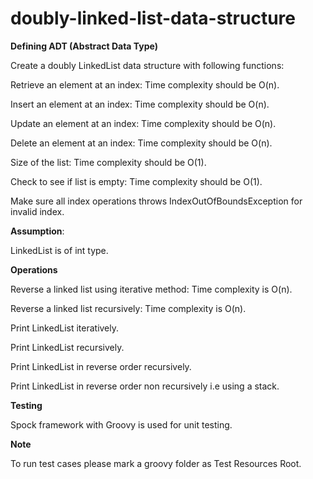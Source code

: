 # doubly-linked-list-data-structure

**Defining ADT (Abstract Data Type)**

Create a doubly LinkedList data structure with following functions:

Retrieve an element at an index: Time complexity should be O(n).

Insert an element at an index: Time complexity should be O(n).

Update an element at an index: Time complexity should be O(n).

Delete an element at an index: Time complexity should be O(n).

Size of the list: Time complexity should be O(1).

Check to see if list is empty: Time complexity should be O(1).

Make sure all index operations throws IndexOutOfBoundsException for invalid index.

**Assumption**:

LinkedList is of int type.

**Operations**

Reverse a linked list using iterative method: Time complexity is O(n).

Reverse a linked list recursively: Time complexity is O(n).

Print LinkedList iteratively.

Print LinkedList recursively.

Print LinkedList in reverse order recursively.

Print LinkedList in reverse order non recursively i.e using a stack.

**Testing**

Spock framework with Groovy is used for unit testing.

**Note**

To run test cases please mark a groovy folder as Test Resources Root.

